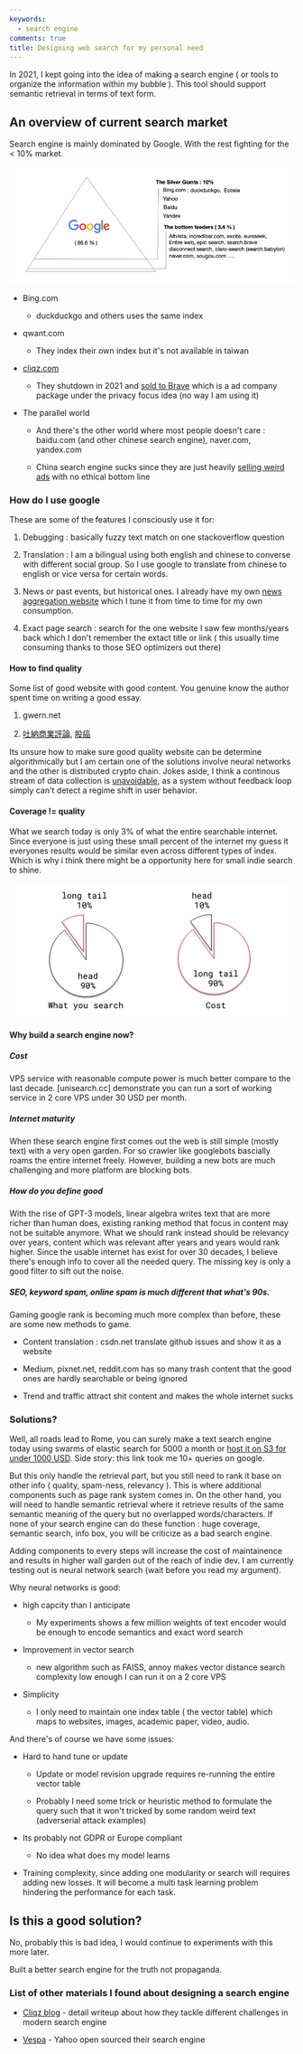```yaml
---
keywords:
  - search engine
comments: true
title: Designing web search for my personal need
---
```


In 2021, I kept going into the idea of making a search engine ( or tools to organize the information within my bubble ). This tool should support semantic retrieval in terms of text form.

## An overview of current search market

Search engine is mainly dominated by Google. With the rest fighting for the < 10% market.

![2021 search market overview](https://raw.githubusercontent.com/theblackcat102/theblackcat102.github.io/master/images/market_share.png#center)

* Bing.com
    
    - duckduckgo and others uses the same index

* qwant.com

    - They index their own index but it's not available in taiwan

* [cliqz.com](https://cliqz.com/en/whycliqz/search-engine)

    - They shutdown in 2021 and [sold to Brave](https://brave.com/brave-search) which is a ad company package under the privacy focus idea (no way I am using it)


* The parallel world

    - And there's the other world where most people doesn't care : baidu.com (and other chinese search engine), naver.com, yandex.com

    - China search engine sucks since they are just heavily [selling weird ads](https://zh.wikipedia.org/wiki/%E7%99%BE%E5%BA%A6%E7%AB%9E%E4%BB%B7%E6%8E%92%E5%90%8D%E4%BA%8B%E4%BB%B6) with no ethical bottom line 


### How do I use google

These are some of the features I consciously use it for:

1. Debugging : basically fuzzy text match on one stackoverflow question

2. Translation : I am a bilingual using both english and chinese to converse with different social group. So I use google to translate from chinese to english or vice versa for certain words.

3. News or past events, but historical ones. I already have my own [news aggregation website](https://todayheadlines.live/) which I tune it from time to time for my own consumption.

4. Exact page search : search for the one website I saw few months/years back which I don't remember the extact title or link ( this usually time consuming thanks to those SEO optimizers out there)


#### How to find quality 

Some list of good website with good content. You genuine know the author spent time on writing a good essay. 

1. gwern.net

2. [吐納商業評論](https://tuna.to), [股癌](https://gooaye.com)

Its unsure how to make sure good quality website can be determine algorithmically but I am certain one of the solutions involve neural networks and the other is distributed crypto chain. Jokes aside, I think a continous stream of data collection is [unavoidable](https://0x65.dev/blog/2019-12-02/is-data-collection-evil.html), as a system without feedback loop simply can't detect a regime shift in user behavior.

#### Coverage != quality

What we search today is only 3% of what the entire searchable internet. Since everyone is just using these small percent of the internet my guess it everyones results would be similar even across different types of index. Which is why i think there might be a opportunity here for small indie search to shine.

![The last 10% search results requires 90% of the cost to cover](https://raw.githubusercontent.com/theblackcat102/theblackcat102.github.io/master/images/90-10-rule-perception-vs-reality-19.png#center)


#### Why build a search engine now?

##### Cost 

VPS service with reasonable compute power is much better compare to the last decade. [unisearch.cc] demonstrate you can run a sort of working service in 2 core VPS under 30 USD per month.

##### Internet maturity

When these search engine first comes out the web is still simple (mostly text) with a very open garden. For so crawler like googlebots bascially roams the entire internet freely. However, building a new bots are much challenging and more platform are blocking bots.

##### How do you define good

With the rise of GPT-3 models, linear algebra writes text that are more richer than human does, existing ranking method that focus in content may not be suitable anymore. What we should rank instead should be relevancy over years, content which was relevant after years and years would rank higher. Since the usable internet has exist for over 30 decades, I believe there's enough info to cover all the needed query. The missing key is only a good filter to sift out the noise.


#####  SEO, keyword spam, online spam is much different that what's 90s. 

Gaming google rank is becoming much more complex than before, these are some new methods to game. 

* Content translation : csdn.net translate github issues and show it as a website

* Medium, pixnet.net, reddit.com has so many trash content that the good ones are hardly searchable or being ignored

* Trend and traffic attract shit content and makes the whole internet sucks

### Solutions?

Well, all roads lead to Rome, you can surely make a text search engine today using swarms of elastic search for 5000 a month or [host it on S3 for under 1000 USD](https://quickwit.io/blog/commoncrawl/). Side story: this link took me 10+ queries on google.

But this only handle the retrieval part, but you still need to rank it base on other info ( quality, spam-ness, relevancy ). This is where additional components such as page rank system comes in. On the other hand, you will need to handle semantic retrieval where it retrieve results of the same semantic meaning of the query but no overlapped words/characters. If none of your search engine can do these function : huge coverage, semantic search, info box, you will be criticize as a bad search engine.

Adding components to every steps will increase the cost of maintainence and results in higher wall garden out of the reach of indie dev. I am currently testing out is neural network search (wait before you read my argument). 

Why neural networks is good:

* high capcity than I anticipate

    - My experiments shows a few million weights of text encoder would be enough to encode semantics and exact word search

* Improvement in vector search

    - new algorithm such as FAISS, annoy makes vector distance search complexity low enough I can run it on a 2 core VPS

* Simplicity

    - I only need to maintain one index table ( the vector table) which maps to websites, images, academic paper, video, audio.

And there's of course we have some issues:

* Hard to hand tune or update

    - Update or model revision upgrade requires re-running the entire vector table

    - Probably I need some trick or heuristic method to formulate the query such that it won't tricked by some random weird text (adverserial attack examples)

* Its probably not GDPR or Europe compliant

    - No idea what does my model learns

* Training complexity, since adding one modularity or search will requires adding new losses. It will become a multi task learning problem hindering the performance for each task.

## Is this a good solution?

No, probably this is bad idea, I would continue to experiments with this more later. 

Built a better search engine for the truth not propaganda.


### List of other materials I found about designing a search engine

* [Cliqz blog](https://0x65.dev/) - detail writeup about how they tackle different challenges in modern search engine

* [Vespa](https://vespa.ai/) - Yahoo open sourced their search engine